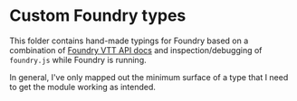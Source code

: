 # Custom Foundry types

This folder contains hand-made typings for Foundry based on a combination of [Foundry VTT API docs](https://foundryvtt.com/api/) and inspection/debugging of `foundry.js` while Foundry is running.

In general, I've only mapped out the minimum surface of a type that I need to get the module working as intended.
